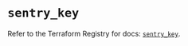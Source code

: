# `sentry_key`

Refer to the Terraform Registry for docs: [`sentry_key`](https://registry.terraform.io/providers/jianyuan/sentry/0.14.5/docs/resources/key).
